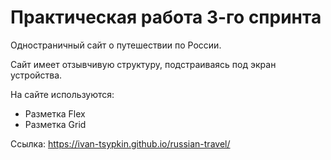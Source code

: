 # Практическая работа 3-го спринта

Одностраничный сайт о путешествии по России.

Сайт имеет отзывчивую структуру, подстраиваясь под экран устройства.

На сайте используются:

* Разметка Flex
* Разметка Grid

Ссылка: https://ivan-tsypkin.github.io/russian-travel/
